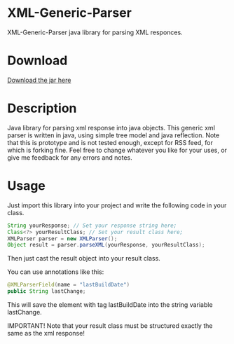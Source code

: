 XML-Generic-Parser
==================
XML-Generic-Parser java library for parsing XML responces.
  
Download
==================
[Download the jar here](https://github.com/kalemdzievski/XML-Generic-Parser/blob/master/XMLGenericParser.jar?raw=true)

Description
==================

Java library for parsing xml response into java objects. This generic xml parser is written in java, using simple tree model and java reflection. Note that this is prototype and is not tested enough, except for RSS feed, for which is forking fine. Feel free to change whatever you like for your uses, or give me feedback for any errors and notes.

Usage
==================

Just import this library into your project and write the following code in your class.
```java
String yourResponse; // Set your response string here;
Class<?> yourResultClass; // Set your result class here;
XMLParser parser = new XMLParser();
Object result = parser.parseXML(yourResponse, yourResultClass);
```
Then just cast the result object into your result class.

You can use annotations like this:
```java
@XMLParserField(name = "lastBuildDate")
public String lastChange;
```
This will save the element with tag lastBuildDate into the string variable lastChange.


IMPORTANT! Note that your result class must be structured exactly the same as the xml response!<br>

